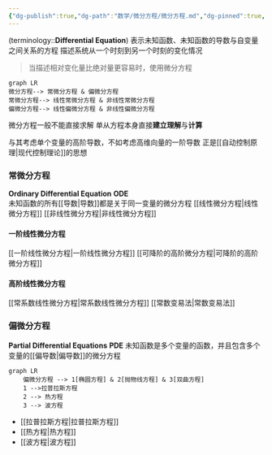 ```yaml
---
{"dg-publish":true,"dg-path":"数学/微分方程/微分方程.md","dg-pinned":true,"tags":["Continuous","Equation"],"permalink":"/数学/微分方程/微分方程/","pinned":true,"dgPassFrontmatter":true,"noteIcon":"","created":"2024-05-21T15:20:28.217+08:00","updated":"2024-08-10T17:44:06.659+08:00"}
---
```


(terminology::**Differential Equation**)
表示未知函数、未知函数的导数与自变量之间关系的方程
描述系统从一个时刻到另一个时刻的变化情况
>当描述相对变化量比绝对量更容易时，使用微分方程

```mermaid
graph LR
微分方程--> 常微分方程 & 偏微分方程
常微分方程--> 线性常微分方程 & 非线性常微分方程
偏微分方程--> 线性偏微分方程 & 非线性偏微分方程
```

微分方程一般不能直接求解
单从方程本身直接**建立理解**与**计算**

与其考虑单个变量的高阶导数，不如考虑高维向量的一阶导数
正是[[自动控制原理\|现代控制理论]]的思想
### 常微分方程
**Ordinary Differential Equation**   **ODE**  
未知函数的所有[[导数\|导数]]都是关于同一变量的微分方程
[[线性微分方程\|线性微分方程]]
[[非线性微分方程\|非线性微分方程]]
#### 一阶线性微分方程
[[一阶线性微分方程\|一阶线性微分方程]]
[[可降阶的高阶微分方程\|可降阶的高阶微分方程]]
#### 高阶线性微分方程
[[常系数线性微分方程\|常系数线性微分方程]]
[[常数变易法\|常数变易法]]

### 偏微分方程
**Partial Differential Equations**   **PDE**
未知函数是多个变量的函数，并且包含多个变量的[[偏导数\|偏导数]]的微分方程

```mermaid
graph LR
	偏微分方程 --> 1[椭圆方程] & 2[抛物线方程] & 3[双曲方程]
	1 -->拉普拉斯方程
	2 --> 热方程
	3 --> 波方程
```

-  [[拉普拉斯方程\|拉普拉斯方程]]
-  [[热方程\|热方程]]
-  [[波方程\|波方程]]

